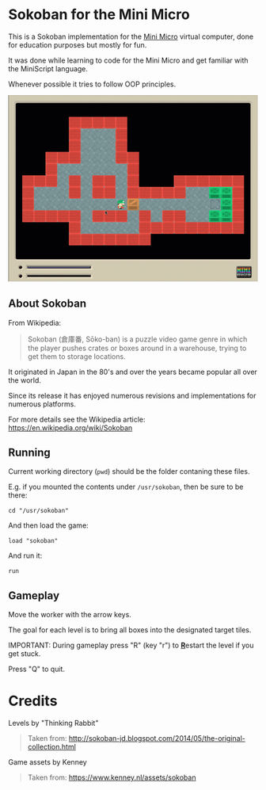 
# Sokoban for the Mini Micro

This is a Sokoban implementation for the [Mini Micro](https://miniscript.org/MiniMicro/index.html) virtual computer, done for education purposes but mostly for fun.

It was done while learning to code for the Mini Micro and get familiar with the MiniScript language.

Whenever possible it tries to follow OOP principles.

![Sokoban screenshot](./sokoban-screenshot.png)

## About Sokoban

From Wikipedia:

> Sokoban (倉庫番, Sōko-ban) is a puzzle video game genre in which the player pushes crates or boxes around in a warehouse, trying to get them to storage locations. 

It originated in Japan in the 80's and over the years became popular all over the world.

Since its release it has enjoyed numerous revisions and implementations for numerous platforms.

For more details see the Wikipedia article: https://en.wikipedia.org/wiki/Sokoban

## Running

Current working directory (`pwd`) should be the folder contaning these files.

E.g. if you mounted the contents under `/usr/sokoban`, then be sure to be there:

```
cd "/usr/sokoban"
```

And then load the game:

```
load "sokoban"
```

And run it:
```
run
````

## Gameplay

Move the worker with the arrow keys.

The goal for each level is to bring all boxes into the designated target tiles.

IMPORTANT: During gameplay press "R" (key "r") to <b><u>R</u></b>estart the level if you get stuck.

Press "Q" to quit.

# Credits

Levels by "Thinking Rabbit"
> Taken from: http://sokoban-jd.blogspot.com/2014/05/the-original-collection.html


Game assets by Kenney

> Taken from: https://www.kenney.nl/assets/sokoban
